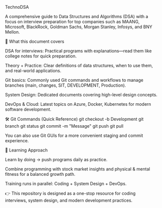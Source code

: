 TechnoDSA

A comprehensive guide to Data Structures and Algorithms (DSA) with a focus on interview preparation for top companies such as MAANG, Microsoft, BlackRock, Goldman Sachs, Morgan Stanley, Infosys, and BNY Mellon.

📘 What this document covers

DSA for interviews: Practical programs with explanations—read them like college notes for quick preparation.

Theory + Practice: Clear definitions of data structures, when to use them, and real-world applications.

Git basics: Commonly used Git commands and workflows to manage branches (main, changes, SIT, DEVELOPMENT, Production).

System Design: Dedicated documents covering high-level design concepts.

DevOps & Cloud: Latest topics on Azure, Docker, Kubernetes for modern software development.

🛠️ Git Commands (Quick Reference)
git checkout -b Development
git branch
git status
git commit -m "Message"
git push
git pull


You can also use Git GUIs for a more convenient staging and commit experience.

🌱 Learning Approach

Learn by doing → push programs daily as practice.

Combine programming with stock market insights and physical & mental fitness for a balanced growth path.

Training runs in parallel: Coding + System Design + DevOps.

👉 This repository is designed as a one-stop resource for coding interviews, system design, and modern development practices.
